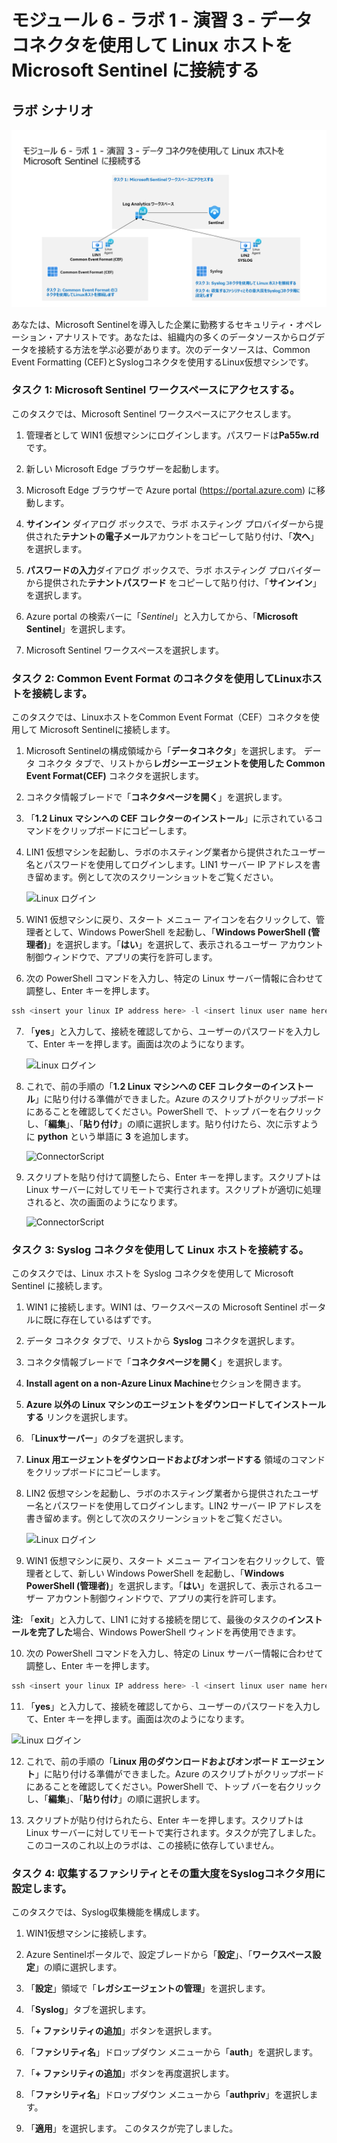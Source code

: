 # モジュール 6 - ラボ 1 - 演習 3 - データ コネクタを使用して Linux ホストを Microsoft Sentinel に接続する

## ラボ シナリオ

![Lab overview.](../Media/SC-200-Lab_Diagrams_Mod6_L1_Ex3.png)

あなたは、Microsoft Sentinelを導入した企業に勤務するセキュリティ・オペレーション・アナリストです。あなたは、組織内の多くのデータソースからログデータを接続する方法を学ぶ必要があります。次のデータソースは、Common Event Formatting (CEF)とSyslogコネクタを使用するLinux仮想マシンです。

### タスク 1: Microsoft Sentinel ワークスペースにアクセスする。

このタスクでは、Microsoft Sentinel ワークスペースにアクセスします。

1. 管理者として WIN1 仮想マシンにログインします。パスワードは**Pa55w.rd** です。  

2. 新しい Microsoft Edge ブラウザーを起動します。

3. Microsoft Edge ブラウザーで Azure portal (https://portal.azure.com) に移動します。

4. **サインイン** ダイアログ ボックスで、ラボ ホスティング プロバイダーから提供された**テナントの電子メール**アカウントをコピーして貼り付け、「**次へ**」を選択します。

5. **パスワードの入力**ダイアログ ボックスで、ラボ ホスティング プロバイダーから提供された**テナントパスワード** をコピーして貼り付け、「**サインイン**」を選択します。

6. Azure portal の検索バーに「*Sentinel*」と入力してから、「**Microsoft Sentinel**」を選択します。

7. Microsoft Sentinel ワークスペースを選択します。

### タスク 2: Common Event Format のコネクタを使用してLinuxホストを接続します。

このタスクでは、LinuxホストをCommon Event Format（CEF）コネクタを使用して Microsoft Sentinelに接続します。

1. Microsoft Sentinelの構成領域から「**データコネクタ**」を選択します。  データ コネクタ タブで、リストから**レガシーエージェントを使用した Common Event Format(CEF)** コネクタを選択します。

2. コネクタ情報ブレードで「**コネクタページを開く**」を選択します。

3. 「**1.2 Linux マシンへの CEF コレクターのインストール**」に示されているコマンドをクリップボードにコピーします。

4. LIN1 仮想マシンを起動し、ラボのホスティング業者から提供されたユーザー名とパスワードを使用してログインします。LIN1 サーバー IP アドレスを書き留めます。例として次のスクリーンショットをご覧ください。

   ![Linux ログイン](../Media/LinuxLoginExample.png)

5. WIN1 仮想マシンに戻り、スタート メニュー アイコンを右クリックして、管理者として、Windows PowerShell を起動し、「**Windows PowerShell (管理者)**」を選択します。「**はい**」を選択して、表示されるユーザー アカウント制御ウィンドウで、アプリの実行を許可します。

6. 次の PowerShell コマンドを入力し、特定の Linux サーバー情報に合わせて調整し、Enter キーを押します。

```PowerShell
ssh <insert your linux IP address here> -l <insert linux user name here>
```

7. 「**yes**」と入力して、接続を確認してから、ユーザーのパスワードを入力して、Enter キーを押します。画面は次のようになります。

   ![Linux ログイン](../Media/PSconnectLinux.png)

8. これで、前の手順の「**1.2 Linux マシンへの CEF コレクターのインストール**」に貼り付ける準備ができました。Azure のスクリプトがクリップボードにあることを確認してください。PowerShell で、トップ バーを右クリックし、「**編集**」、「**貼り付け**」の順に選択します。貼り付けたら、次に示すように **python** という単語に **3** を追加します。

   ![ConnectorScript](../Media/ConnectorScript.png)

9. スクリプトを貼り付けて調整したら、Enter キーを押します。スクリプトは Linux サーバーに対してリモートで実行されます。スクリプトが適切に処理されると、次の画面のようになります。

   ![ConnectorScript](../Media/LinuxConnected.png)

### タスク 3: Syslog コネクタを使用して Linux ホストを接続する。

このタスクでは、Linux ホストを Syslog コネクタを使用して Microsoft Sentinel に接続します。

1. WIN1 に接続します。WIN1 は、ワークスペースの Microsoft Sentinel ポータルに既に存在しているはずです。  

2. データ コネクタ タブで、リストから **Syslog** コネクタを選択します。

3. コネクタ情報ブレードで「**コネクタページを開く**」を選択します。

4. **Install agent on a non-Azure Linux Machine**セクションを開きます。

5. **Azure 以外の Linux マシンのエージェントをダウンロードしてインストールする** リンクを選択します。 

6. 「**Linuxサーバー**」のタブを選択します。

7. **Linux 用エージェントをダウンロードおよびオンボードする** 領域のコマンドをクリップボードにコピーします。

8. LIN2 仮想マシンを起動し、ラボのホスティング業者から提供されたユーザー名とパスワードを使用してログインします。LIN2 サーバー IP アドレスを書き留めます。例として次のスクリーンショットをご覧ください。

   ![Linux ログイン](../Media/LinuxLoginExample.png)

9. WIN1 仮想マシンに戻り、スタート メニュー アイコンを右クリックして、管理者として、新しい Windows PowerShell を起動し、「**Windows PowerShell (管理者)**」を選択します。「**はい**」を選択して、表示されるユーザー アカウント制御ウィンドウで、アプリの実行を許可します。

**注:** 「**exit**」と入力して、LIN1 に対する接続を閉じて、最後のタスクの**インストールを完了した**場合、Windows PowerShell ウィンドを再使用できます。

10. 次の PowerShell コマンドを入力し、特定の Linux サーバー情報に合わせて調整し、Enter キーを押します。

```PowerShell
ssh <insert your linux IP address here> -l <insert linux user name here>
```

11. 「**yes**」と入力して、接続を確認してから、ユーザーのパスワードを入力して、Enter キーを押します。画面は次のようになります。

   ![Linux ログイン](../Media/PSconnectLinux.png)

12. これで、前の手順の「**Linux 用のダウンロードおよびオンボード エージェント**」に貼り付ける準備ができました。Azure のスクリプトがクリップボードにあることを確認してください。PowerShell で、トップ バーを右クリックし、「**編集**」、「**貼り付け**」の順に選択します。

13. スクリプトが貼り付けられたら、Enter キーを押します。スクリプトは Linux サーバーに対してリモートで実行されます。タスクが完了しました。このコースのこれ以上のラボは、この接続に依存していません。

### タスク 4: 収集するファシリティとその重大度をSyslogコネクタ用に設定します。

このタスクでは、Syslog収集機能を構成します。

1. WIN1仮想マシンに接続します。

2. Azure Sentinelポータルで、設定ブレードから「**設定**」、「**ワークスペース設定**」の順に選択します。

3. 「**設定**」領域で「**レガシエージェントの管理**」を選択します。

4. 「**Syslog**」タブを選択します。

5. 「**+ ファシリティの追加**」ボタンを選択します。

6. 「**ファシリティ名**」ドロップダウン メニューから「**auth**」を選択します。

7. 「**+ ファシリティの追加**」ボタンを再度選択します。

8. 「**ファシリティ名**」ドロップダウン メニューから「**authpriv**」を選択します。

9. 「**適用**」を選択します。  このタスクが完了しました。

